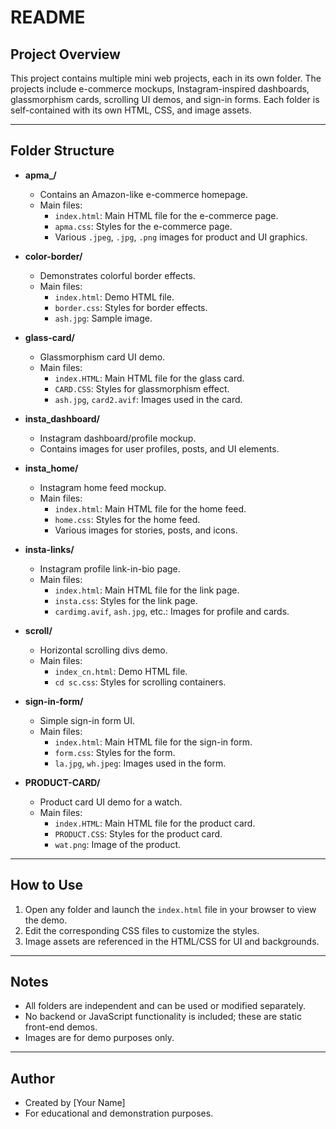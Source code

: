 # README

## Project Overview

This project contains multiple mini web projects, each in its own folder. The projects include e-commerce mockups, Instagram-inspired dashboards, glassmorphism cards, scrolling UI demos, and sign-in forms. Each folder is self-contained with its own HTML, CSS, and image assets.

---

## Folder Structure

- **apma_/**
  - Contains an Amazon-like e-commerce homepage.
  - Main files:  
    - `index.html`: Main HTML file for the e-commerce page.
    - `apma.css`: Styles for the e-commerce page.
    - Various `.jpeg`, `.jpg`, `.png` images for product and UI graphics.

- **color-border/**
  - Demonstrates colorful border effects.
  - Main files:
    - `index.html`: Demo HTML file.
    - `border.css`: Styles for border effects.
    - `ash.jpg`: Sample image.

- **glass-card/**
  - Glassmorphism card UI demo.
  - Main files:
    - `index.HTML`: Main HTML file for the glass card.
    - `CARD.CSS`: Styles for glassmorphism effect.
    - `ash.jpg`, `card2.avif`: Images used in the card.

- **insta_dashboard/**
  - Instagram dashboard/profile mockup.
  - Contains images for user profiles, posts, and UI elements.

- **insta_home/**
  - Instagram home feed mockup.
  - Main files:
    - `index.html`: Main HTML file for the home feed.
    - `home.css`: Styles for the home feed.
    - Various images for stories, posts, and icons.

- **insta-links/**
  - Instagram profile link-in-bio page.
  - Main files:
    - `index.html`: Main HTML file for the link page.
    - `insta.css`: Styles for the link page.
    - `cardimg.avif`, `ash.jpg`, etc.: Images for profile and cards.

- **scroll/**
  - Horizontal scrolling divs demo.
  - Main files:
    - `index_cn.html`: Demo HTML file.
    - `cd sc.css`: Styles for scrolling containers.

- **sign-in-form/**
  - Simple sign-in form UI.
  - Main files:
    - `index.html`: Main HTML file for the sign-in form.
    - `form.css`: Styles for the form.
    - `la.jpg`, `wh.jpeg`: Images used in the form.

- **PRODUCT-CARD/**
  - Product card UI demo for a watch.
  - Main files:
    - `index.HTML`: Main HTML file for the product card.
    - `PRODUCT.CSS`: Styles for the product card.
    - `wat.png`: Image of the product.

---

## How to Use

1. Open any folder and launch the `index.html` file in your browser to view the demo.
2. Edit the corresponding CSS files to customize the styles.
3. Image assets are referenced in the HTML/CSS for UI and backgrounds.

---

## Notes

- All folders are independent and can be used or modified separately.
- No backend or JavaScript functionality is included; these are static front-end demos.
- Images are for demo purposes only.

---

## Author

- Created by [Your Name]
- For educational and demonstration purposes.
